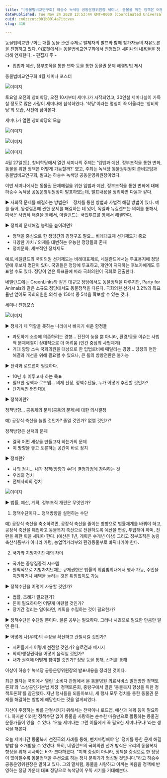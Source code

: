 ```yaml
---
title: "[동물법비교연구회] 하승수 녹색당 공동운영위원장 세미나, 동물을 위한 정책은 어떻게 가능할까? 현장스케치"
datePublished: Tue Nov 24 2020 13:53:44 GMT+0000 (Coordinated Universal Time)
cuid: cm6zzzntc001b09l4a7itcvev
slug: 416

---
```



동물법비교연구회는 매월 동물 관련 주제로 발제자의 발표와 함께 참가자들의 자유토론을 진행하고 있다. 야호펫에서는 동물법비교연구회에서 진행했던 세미나의 내용들을 정리해 연재한다. - 편집자 주 -

- 입법과 예산, 정부조직을 통한 변화 등을 통한 동물권 문제 해결방법 제시

동물법비교연구회 4월 세미나 포스터

![이미지](https://cdn.hashnode.com/res/hashnode/image/upload/v1739249057475/f55a40b8-767f-4101-91b3-4580c0a11290.png)

토요일 오전의 창비학당, 오전 10시부터 세미나가 시작되었고, 30인실 세미나실이 가득찰 정도로 많은 사람이 세미나에 참석하였다. '학당'이라는 명칭이 꼭 어울리는 '창비학당'의 모습, 사진에 담아본다.

세미나가 열린 창비학당의 모습

![이미지](https://cdn.hashnode.com/res/hashnode/image/upload/v1739249059912/e7319510-a994-41d1-8deb-b7dc7d906f26.jpeg)

![이미지](https://cdn.hashnode.com/res/hashnode/image/upload/v1739249062113/cbd42b61-661d-4a6e-8ac2-8760cd7c4756.jpeg)

![이미지](https://cdn.hashnode.com/res/hashnode/image/upload/v1739249064290/6fd53046-c199-4ca8-8534-b124c29baeda.jpeg)

4월 27일(토), 창비학당에서 열린 세미나의 주제는 '입법과 예산, 정부조직을 통한 변화, 동물을 위한 정책은 어떻게 가능할까?' 였고, 주최는 녹색당 동물권위원회 준비모임과 동물법비교연구회, 발표는 하승수 녹색당 공동운영위원장이었다.

이번 세미나에서는 동물권 문제해결을 위한 입법과 예산, 정부조직을 통한 변화에 대해 하승수 녹색당 공동운영위원장이 발표하였는데, 발표내용을 정리하면 다음과 같다.

▶ 사회적 문제를 해결하는 방법은?    정치를 통한 방법과 사법적 해결 방법이 있다. 예를 들어, 동성결혼에 관한 문제를 해결하는 데 있어, 독일과 뉴질랜드는 의회를 통해서, 미국은 사법적 해결을 통해서, 아일랜드는 국민투표를 통해서 해결한다.

▶ 정치의 문제해결 능력을 높이려면?

- 정책을 중심으로 한 정당간의 경쟁구조 필요... 비례대표제 선거제도가 중요
- 다양한 가치 / 의제를 대변하는 유능한 정당들의 존재
- 정치문화, 세부적인 정치제도

예로,네델란드의 국회의원 선거제도는 비례대표제로, 네델란드에서는 투표용지에 정당 밑에 후보자 명단이 있다. 국민들은 정당에 투표하고, 개인이 지지하는 후보자에게도 투표할 수도 있다. 정당이 얻은 득표율에 따라 국회의원이 국회로 진출한다.

네델란드에는 GreenLinks와 같은 대규모 정당에서도 동물정책을 다루지만, Party for Animals와 같은 소규모 정당에서도 동물정책을 다룬다. 국회의원 선거시 3.2%의 득표율만 얻어도 국회의원원 의석 총 150석 중 5석을 확보할 수 있는 것다.

세미나 진행모습

![이미지](https://cdn.hashnode.com/res/hashnode/image/upload/v1739249066947/116d7675-69ea-4602-86ca-6f33ce19732f.jpeg)

▶ 정치가 제 역할을 못하는 나라에서 빠지기 쉬운 함정들

- 과도하게 소송에 의존하려는 경향… 진전이 늦을 뿐 아니라, 환경/동물 이슈는 사법적 문제해결이 상대적으로 더 어려움 (인간 중심의 사법체계)
- 거대 양당 소속 국회의원을 대상으로 한 입법로비에 매달리는 경향… 당장의 현안 해결과 개선을 위해 필요할 수 있으나, 큰 틀의 방향전환은 불가능

▶ 전략과 로드맵이 필요하다.

- 10년 후 이루고자 하는 목표
- 필요한 정책과 로드맵… 의제 선정, 정책수단들, 누가 어떻게 추진할 것인가?
- 단기적인 현안대응

▶ 정책이란?

정책방향… 공동체의 문제(공동의 문제)에 대한 의사결정

예) 공장식 축산을 늘릴 것인가? 줄일 것인가? 없앨 것인가?

정책방향은 선택의 문제

- 결국 어떤 세상을 만들고자 하는가의 문제
- 이 방향을 놓고 토론하는 공간이 바로 정치

▶ 정치란?

- 나의 정치… 내가 정책(방향과 수단) 결정과정에 참여하는 것
- 우리의 정치
- 전체사회의 정치

![이미지](https://cdn.hashnode.com/res/hashnode/image/upload/v1739249069065/d465cccf-4796-478e-a7c3-f28b69bc9902.jpeg)

▶ 법률, 예산, 계획, 정부조직 개편은 무엇인가?

1. 정책수단이다… 정책방향을 실현하는 수단

예) 공장식 축산을 축소하려면, 공장식 축산을 줄이는 방향으로 법률체계를 바꿔야 하고, 공장식 축산을 폐업하고 동물복지 축산으로 전환하도록 예산을 편성, 투입해야 하며, 전환을 위한 획을 세워야 한다. (예산은 1년, 게획은 수개년 이상) 그리고 정부조직은 농림축산식품부가 아니라 가령, 농업먹거리부와 환경동물부로 바꿔나가야 한다.

2. 국가와 지방자치단체의 차이

- 국가는 중앙집중적 시스템
- 원칙적으로 지방자치단체는 규제권한은 법률의 위임범위내에서 행사 가능, 주민을 지원하거나 혜택을 늘리는 것은 위임없이도 가능

▶ 정책수단을 어떻게 사용할 것인가?

- 법률, 조례가 필요한가?
- 돈이 필요하다면 어떻게 마련할 것인가?
- 장기간 걸리는 일이라면, 계획을 수립하는 것이 필요한가?

▶ 정책수단은 수단일 뿐이다. 물론 공부는 필요하다. 그러나 시민으로 필요한 만큼만 알면 된다.

▶ 어떻게 나(우리)의 주장을 확산하고 관철시킬 것인가?

- 시민들에게 어떻게 선전할 것인가? 슬로건과 메시지
- 의회/행정권력을 어떻게 움직일 것인가?
- 내가 권력에 어떻게 참여할 것인가? 정당 등을 통해, 선거를 통해

이상이 하승수 녹색당 공동운영위원장의 발표내용을 정리한 것이다.

최근 필자는 국회에서 열린 '소비자 관점에서 본 동물병원 의료서비스 발전방안 정책토론회'와 '소상공인기본법 제정' 정책토론회, 중랑구에서 열린 '동물복지 향상을 위한 정책토론회'를 참관했다. 지난 행사들을 되돌아보니, 세 행사 모두 정치를 통한 동물권 문제를 해결하는 방법에 해당한다는 것을 알게되었다.

자신이 주장하는 바를 관철시키기 위해서는 전략이나 로드맵, 예산과 계획 등이 필요하다. 하지만 이러한 정책수단 없이 동물을 사랑하는 순수한 마음만으로 활동하는 동물권 운동가들이 있을  수 있다. '오늘 세미나는 그런 이들에게 꼭 필요한 세미나구나!'라는 생각을 해본다.

오늘 세미나간 동물복지 선진국의 사례를 통해, 벤치마킹해야 할 '정치를 통한 문제 해결방법'을 소개받을 수 있었다. 특히, 네델란드의 국회의원 선거 방식은 우리의 동물복지 향상을 위해 시사하는 바가 크다하겠다. "지역 중심이 아니라, 정책을 중심으로 한 정당이 많아질수록 동물정책을 우선으로 하는 정치 분위기가 형성될 것입니다."라고 하승수 공동운영위원장은 말하고 있다. 그의 말처럼, 동물을 사랑하고 아끼는 마음을 정책에 반영하는 정당 가운데 대표 정당으로 녹색당이 우뚝 서기를 기대해본다.